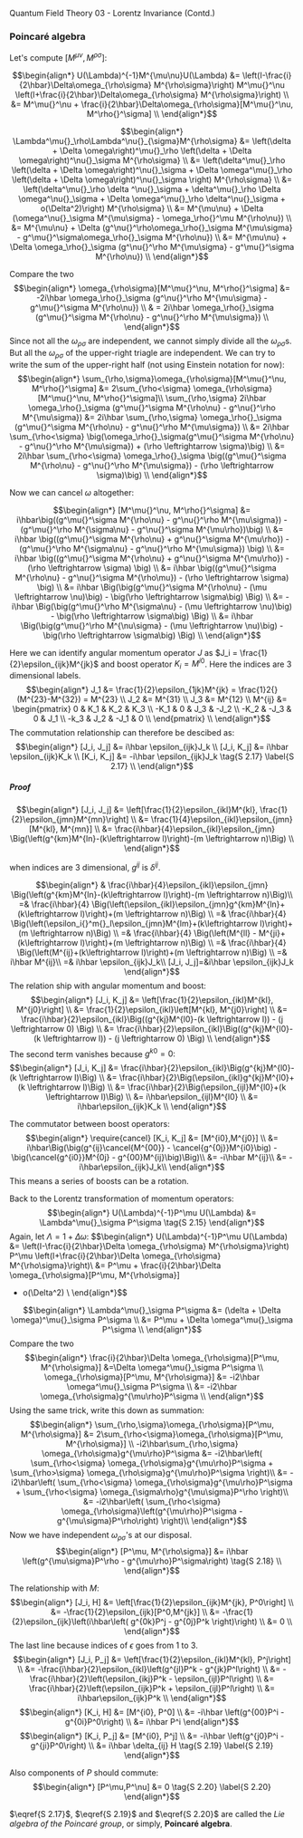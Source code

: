 Quantum Field Theory 03 - Lorentz Invariance (Contd.)

### Poincaré algebra

Let's compute $[M^\mu{}^\nu, M^\rho{}^\sigma]$:

$$\begin{align*}
U(\Lambda)^{-1}M^{\mu\nu}U(\Lambda) &=
    \left(I-\frac{i}{2\hbar}\Delta\omega_{\rho\sigma}
    M^{\rho\sigma}\right) M^\mu{}^\nu
    \left(I+\frac{i}{2\hbar}\Delta\omega_{\rho\sigma} M^{\rho\sigma}\right)
    \\
&= M^\mu{}^\nu + \frac{i}{2\hbar}\Delta\omega_{\rho\sigma}[M^\mu{}^\nu, M^\rho{}^\sigma] \\
\end{align*}$$

$$\begin{align*}
\Lambda^\mu{}_\rho\Lambda^\nu{}_{\sigma}M^{\rho\sigma} &=
\left(\delta + \Delta \omega\right)^\mu{}_\rho \left(\delta + \Delta \omega\right)^\nu{}_\sigma M^{\rho\sigma} \\
&= \left(\delta^\mu{}_\rho \left(\delta + \Delta \omega\right)^\nu{}_\sigma  +
\Delta \omega^\mu{}_\rho \left(\delta + \Delta \omega\right)^\nu{}_\sigma \right) M^{\rho\sigma} \\
&= \left(\delta^\mu{}_\rho \delta ^\nu{}_\sigma + \delta^\mu{}_\rho \Delta \omega^\nu{}_\sigma  +
\Delta \omega^\mu{}_\rho \delta^\nu{}_\sigma + o(\Delta^2)\right) M^{\rho\sigma} \\
&= M^{\mu\nu} + \Delta (\omega^\nu{}_\sigma M^{\mu\sigma} - \omega_\rho{}^\mu M^{\rho\nu}) \\
&= M^{\mu\nu} + \Delta (g^\nu{}^\rho\omega_\rho{}_\sigma M^{\mu\sigma} - g^\mu{}^\sigma\omega_\rho{}_\sigma M^{\rho\nu}) \\
&= M^{\mu\nu} + \Delta \omega_\rho{}_\sigma (g^\nu{}^\rho M^{\mu\sigma} - g^\mu{}^\sigma M^{\rho\nu}) \\
\end{align*}$$

Compare the two
$$\begin{align*}
\omega_{\rho\sigma}[M^\mu{}^\nu, M^\rho{}^\sigma] &= -2i\hbar \omega_\rho{}_\sigma (g^\nu{}^\rho M^{\mu\sigma} - g^\mu{}^\sigma M^{\rho\nu}) \\
    & = 2i\hbar \omega_\rho{}_\sigma (g^\mu{}^\sigma M^{\rho\nu} - g^\nu{}^\rho M^{\mu\sigma}) \\
\end{align*}$$
Since not all the $\omega_{\rho\sigma}$ are independent, we cannot simply divide all the $\omega_{\rho\sigma}$s.
But all the $\omega_{\rho\sigma}$ of the upper-right triagle are independent.
We can try to write the sum of the upper-right half (not using Einstein notation for now):
$$\begin{align*}
\sum_{\rho,\sigma}\omega_{\rho\sigma}[M^\mu{}^\nu, M^\rho{}^\sigma] &= 2\sum_{\rho<\sigma} \omega_{\rho\sigma}[M^\mu{}^\nu, M^\rho{}^\sigma]\\
\sum_{\rho,\sigma}
    2i\hbar \omega_\rho{}_\sigma
    (g^\mu{}^\sigma M^{\rho\nu} - g^\nu{}^\rho M^{\mu\sigma}) &=
    2i\hbar \sum_{\rho,\sigma} \omega_\rho{}_\sigma (g^\mu{}^\sigma M^{\rho\nu} - g^\nu{}^\rho M^{\mu\sigma}) \\
 &= 2i\hbar \sum_{\rho<\sigma}  \big(\omega_\rho{}_\sigma(g^\mu{}^\sigma M^{\rho\nu} - g^\nu{}^\rho M^{\mu\sigma}) + (\rho \leftrightarrow \sigma)\big) \\
 &= 2i\hbar \sum_{\rho<\sigma} \omega_\rho{}_\sigma \big((g^\mu{}^\sigma M^{\rho\nu} - g^\nu{}^\rho M^{\mu\sigma}) - (\rho \leftrightarrow \sigma)\big) \\
\end{align*}$$

Now we can cancel $\omega$ altogether:

$$\begin{align*}
[M^\mu{}^\nu, M^\rho{}^\sigma] &= i\hbar\big((g^\mu{}^\sigma M^{\rho\nu} - g^\nu{}^\rho M^{\mu\sigma}) - (g^\mu{}^\rho M^{\sigma\nu} - g^\nu{}^\sigma M^{\mu\rho})\big) \\
  &= i\hbar \big((g^\mu{}^\sigma M^{\rho\nu} + g^\nu{}^\sigma M^{\mu\rho}) - (g^\mu{}^\rho M^{\sigma\nu} - g^\nu{}^\rho M^{\mu\sigma}) \big) \\
  &= i\hbar \big((g^\mu{}^\sigma M^{\rho\nu} + g^\nu{}^\sigma M^{\mu\rho}) - (\rho \leftrightarrow \sigma) \big) \\
  &= i\hbar \big((g^\mu{}^\sigma M^{\rho\nu} - g^\nu{}^\sigma M^{\rho\mu}) - (\rho \leftrightarrow \sigma) \big) \\
  &= i\hbar \Big(\big(g^\mu{}^\sigma M^{\rho\nu} - (\mu \leftrightarrow \nu)\big) - \big(\rho \leftrightarrow \sigma\big) \Big) \\
  &= -i\hbar \Big(\big(g^\mu{}^\rho M^{\sigma\nu} - (\mu \leftrightarrow \nu)\big) - \big(\rho \leftrightarrow \sigma\big) \Big) \\
  &= i\hbar \Big(\big(g^\mu{}^\rho M^{\nu\sigma} - (\mu \leftrightarrow \nu)\big) - \big(\rho \leftrightarrow \sigma\big) \Big) \\
\end{align*}$$

Here we can identify angular momentum operator $J$ as $J_i = \frac{1}{2}\epsilon_{ijk}M^{jk}$ and boost operator $K_i = M^{i0}$. Here the indices are 3 dimensional labels.
$$\begin{align*}
J_1 &= \frac{1}{2}\epsilon_{1jk}M^{jk} = \frac{1}2{}(M^{23}-M^{32}) = M^{23} \\
J_2 &= M^{31} \\
J_3 &= M^{12} \\
M^{ij} &= \begin{pmatrix}
0 & K_1 & K_2 & K_3 \\
-K_1 & 0 & J_3 & -J_2 \\
-K_2 & -J_3 & 0 & J_1 \\
-k_3 & J_2 & -J_1 & 0 \\
\end{pmatrix} \\
\end{align*}$$
The commutation relationship can therefore be descibed as:
$$\begin{align*}
[J_i, J_j] &= i\hbar \epsilon_{ijk}J_k \\
[J_i, K_j] &= i\hbar \epsilon_{ijk}K_k \\
[K_i, K_j] &= -i\hbar \epsilon_{ijk}J_k \tag{S 2.17} \label{S 2.17} \\
\end{align*}$$
##### Proof
$$\begin{align*}
[J_i, J_j] &= \left[\frac{1}{2}\epsilon_{ikl}M^{kl}, \frac{1}{2}\epsilon_{jmn}M^{mn}\right] \\
    &= \frac{1}{4}\epsilon_{ikl}\epsilon_{jmn}[M^{kl}, M^{mn}] \\
    &= \frac{i\hbar}{4}\epsilon_{ikl}\epsilon_{jmn}
    \Big(\left(g^{km}M^{ln}-(k\leftrightarrow l)\right)-(m \leftrightarrow n)\Big) \\
\end{align*}$$

when indices are 3 dimensional, $g^{ij}$ is $\delta^{ij}$.

$$\begin{align*}
& \frac{i\hbar}{4}\epsilon_{ikl}\epsilon_{jmn}
  \Big(\left(g^{km}M^{ln}-(k\leftrightarrow l)\right)-(m \leftrightarrow n)\Big)\\
=& \frac{i\hbar}{4}
\Big(\left(\epsilon_{ikl}\epsilon_{jmn}g^{km}M^{ln}+(k\leftrightarrow l)\right)+(m \leftrightarrow n)\Big)
\\
=& \frac{i\hbar}{4}
\Big(\left(\epsilon_i{}^m{}_l\epsilon_{jmn}M^{lm}+(k\leftrightarrow l)\right)+(m \leftrightarrow n)\Big)
\\
=& \frac{i\hbar}{4}
\Big(\left(M^{ll} - M^{ji}+(k\leftrightarrow l)\right)+(m \leftrightarrow n)\Big)
\\
=& \frac{i\hbar}{4}
\Big(\left(M^{ij}+(k\leftrightarrow l)\right)+(m \leftrightarrow n)\Big)
\\
=& i\hbar M^{ij}\\
=& i\hbar \epsilon_{ijk}J_k\\
[J_i, J_j]=&i\hbar \epsilon_{ijk}J_k
\end{align*}$$
The relation ship with angular momentum and boost:
$$\begin{align*}
[J_i, K_j] &= \left[\frac{1}{2}\epsilon_{ikl}M^{kl}, M^{j0}\right] \\
&= \frac{1}{2}\epsilon_{ikl}\left[M^{kl}, M^{j0}\right] \\
&= \frac{i\hbar}{2}\epsilon_{ikl}\Big((g^{kj}M^{l0}-(k \leftrightarrow l)) - (j \leftrightarrow 0) \Big) \\
&= \frac{i\hbar}{2}\epsilon_{ikl}\Big((g^{kj}M^{l0}-(k \leftrightarrow l)) - (j \leftrightarrow 0) \Big) \\
\end{align*}$$
The second term vanishes because $g^{k0}=0$:
$$\begin{align*}
[J_i, K_j]
&= \frac{i\hbar}{2}\epsilon_{ikl}\Big(g^{kj}M^{l0}-(k \leftrightarrow l)\Big) \\
&= \frac{i\hbar}{2}\Big(\epsilon_{ikl}g^{kj}M^{l0}+(k \leftrightarrow l)\Big) \\
&= \frac{i\hbar}{2}\Big(\epsilon_{ijl}M^{l0}+(k \leftrightarrow l)\Big) \\
&= i\hbar\epsilon_{ijl}M^{l0} \\
&= i\hbar\epsilon_{ijk}K_k \\
\end{align*}$$

The commutator between boost operators:
$$\begin{align*}
\require{cancel}
[K_i, K_j] &= [M^{i0},M^{j0}] \\
  &= i\hbar\Big(\big(g^{ij}\cancel{M^{00}} - \cancel{g^{0j}}M^{i0}\big) - \big(\cancel{g^{i0}}M^{0j} - g^{00}M^{ij}\big)\Big)\\
  &= -i\hbar M^{ij}\\
  &= -i\hbar\epsilon_{ijk}J_k\\
\end{align*}$$
This means a series of boosts can be a rotation.

Back to the Lorentz transformation of momentum operators:
$$\begin{align*}
U(\Lambda)^{-1}P^\mu U(\Lambda) &= \Lambda^\mu{}_\sigma P^\sigma \tag{S 2.15}
\end{align*}$$
Again, let $\Lambda = 1 + \Delta\omega$:
$$\begin{align*}
U(\Lambda)^{-1}P^\mu U(\Lambda) &=
    \left(I-\frac{i}{2\hbar}\Delta \omega_{\rho\sigma} M^{\rho\sigma}\right)
    P^\mu
    \left(I+\frac{i}{2\hbar}\Delta \omega_{\rho\sigma} M^{\rho\sigma}\right)\\
&= P^\mu + \frac{i}{2\hbar}\Delta \omega_{\rho\sigma}[P^\mu, M^{\rho\sigma}]
+ o(\Delta^2) \\
\end{align*}$$

$$\begin{align*}
\Lambda^\mu{}_\sigma P^\sigma &= (\delta + \Delta \omega)^\mu{}_\sigma P^\sigma \\
    &= P^\mu + \Delta \omega^\mu{}_\sigma P^\sigma \\
\end{align*}$$
Compare the two
$$\begin{align*}
\frac{i}{2\hbar}\Delta \omega_{\rho\sigma}[P^\mu, M^{\rho\sigma}]
    &=\Delta \omega^\mu{}_\sigma P^\sigma \\
\omega_{\rho\sigma}[P^\mu, M^{\rho\sigma}] &= -i2\hbar \omega^\mu{}_\sigma P^\sigma \\
    &= -i2\hbar \omega_{\rho\sigma}g^{\mu\rho}P^\sigma \\
\end{align*}$$
Using the same trick, write this down as summation:
$$\begin{align*}
\sum_{\rho,\sigma}\omega_{\rho\sigma}[P^\mu, M^{\rho\sigma}] &=
    2\sum_{\rho<\sigma}\omega_{\rho\sigma}[P^\mu, M^{\rho\sigma}] \\
-i2\hbar\sum_{\rho,\sigma} \omega_{\rho\sigma}g^{\mu\rho}P^\sigma &=
    -i2\hbar\left(
        \sum_{\rho<\sigma} \omega_{\rho\sigma}g^{\mu\rho}P^\sigma +
        \sum_{\rho>\sigma} \omega_{\rho\sigma}g^{\mu\rho}P^\sigma
    \right)\\
&= -i2\hbar\left(
        \sum_{\rho<\sigma} \omega_{\rho\sigma}g^{\mu\rho}P^\sigma +
        \sum_{\rho<\sigma} \omega_{\sigma\rho}g^{\mu\sigma}P^\rho
    \right)\\
&= -i2\hbar\left(
        \sum_{\rho<\sigma} \omega_{\rho\sigma}\left(g^{\mu\rho}P^\sigma - g^{\mu\sigma}P^\rho\right)
    \right)\\
\end{align*}$$
Now we have independent $\omega_{\rho\sigma}$'s at our disposal.
$$\begin{align*}
[P^\mu, M^{\rho\sigma}] &= i\hbar \left(g^{\mu\sigma}P^\rho - g^{\mu\rho}P^\sigma\right) \tag{S 2.18} \\
\end{align*}$$

The relationship with $M$:
$$\begin{align*}
[J_i, H] &= \left[\frac{1}{2}\epsilon_{ijk}M^{jk}, P^0\right] \\
        &= -\frac{1}{2}\epsilon_{ijk}[P^0,M^{jk}] \\
        &= -\frac{1}{2}\epsilon_{ijk}\left(i\hbar\left(
             g^{0k}P^j - g^{0j}P^k
            \right)\right) \\
        &= 0 \\
\end{align*}$$
 The last line because indices of $\epsilon$ goes from $1$ to $3$.
$$\begin{align*}
[J_i, P_j] &= \left[\frac{1}{2}\epsilon_{ikl}M^{kl}, P^j\right] \\
        &= -\frac{i\hbar}{2}\epsilon_{ikl}\left(g^{jl}P^k - g^{jk}P^l\right) \\
        &= -\frac{i\hbar}{2}\left(\epsilon_{ikj}P^k - \epsilon_{ijl}P^l\right) \\
        &= \frac{i\hbar}{2}\left(\epsilon_{ijk}P^k + \epsilon_{ijl}P^l\right) \\
        &= i\hbar\epsilon_{ijk}P^k \\
\end{align*}$$
$$\begin{align*}
[K_i, H] &= [M^{i0}, P^0] \\
        &= -i\hbar \left(g^{00}P^i - g^{0i}P^0\right) \\
        &= i\hbar P^i
\end{align*}$$
$$\begin{align*}
[K_i, P_j] &= [M^{i0}, P^j] \\
        &= -i\hbar \left(g^{j0}P^i - g^{ji}P^0\right) \\
        &= i\hbar \delta_{ij} H \tag{S 2.19} \label{S 2.19}
\end{align*}$$

Also components of $P$ should commute:
$$\begin{align*}
[P^\mu,P^\nu] &= 0 \tag{S 2.20} \label{S 2.20}
\end{align*}$$

$\eqref{S 2.17}$, $\eqref{S 2.19}$ and $\eqref{S 2.20}$ are called the
_Lie algebra of the Poincaré group_, or simply, **Poincaré algebra**.
